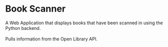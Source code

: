 # Book Scanner

A Web Application that displays books that have been scanned in using the Python backend.\
\
Pulls information from the Open Library API.
